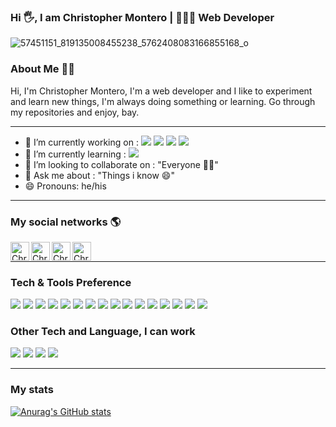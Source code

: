 ### Hi 🖐️, I am Christopher Montero | 🧑🏽‍💻 Web Developer
![57451151_819135008455238_5762408083166855168_o](https://user-images.githubusercontent.com/35937496/152443574-46bdfbc7-b678-4a9e-8e36-2050e2f40712.jpg)
### About Me 🙋‍♂️

Hi, I'm Christopher Montero, I'm a web developer and I like to experiment and learn new things, I'm always doing something or learning. Go through my repositories and enjoy, bay.

---

- 🔭 I’m currently working on : <img src="https://img.shields.io/badge/-Node.js-3C873A?style=flat&logo=Node.js&logoColor=white"> <img src="https://img.shields.io/badge/-Express.js-787878?style=flat"> <img src="https://img.shields.io/badge/-MongoDB-4DB33D?style=flat&logo=mongodb&logoColor=FFFFFF"> <img src="https://img.shields.io/badge/-React-000000?style=flat&logo=react&logoColor=00c8ff">
- 🌱 I’m currently learning : <img src="http://img.shields.io/badge/Cloud%20Services-4285F4?style=flat&logo=google%20cloud&logoColor=white">
- 👯 I’m looking to collaborate on : "Everyone 🧑‍🚀"
- 💬 Ask me about : "Things i know 😄"
- 😄 Pronouns: he/his

---

### My social networks 🌎

[<img align="left" alt="Christopher | LinkedIn" width="30px" src="https://cdn.iconscout.com/icon/free/png-64/linkedin-162-498418.png" />][linkedin]
[<img align="left" alt="Christopher | Instagram" width="30px" src="https://cdn.iconscout.com/icon/free/png-64/twitter-44-125621.png" />][twitter]
[<img align="left" alt="Christopher | LinkedIn" width="30px" src="https://cdn.iconscout.com/icon/free/png-64/instagram-188-498425.png" />][instagram]
[<img align="left" alt="Christopher | LinkedIn" width="30px" src="https://cdn.iconscout.com/icon/free/png-64/facebook-262-721949.png" />][facebook]

<br/>

---
### Tech & Tools Preference

<img src = "https://img.shields.io/badge/-HTML5-E34F26?style=flat&logo=html5&logoColor=white"> <img src = "https://img.shields.io/badge/-CSS3-1572B6?style=flat&logo=css3&logoColor=white">
<img src="https://img.shields.io/badge/-Bootstrap-563D7C?style=flat&logo=bootstrap&logoColor=white">
<img src="https://img.shields.io/badge/-JavaScript-eed718?style=flat&logo=javascript&logoColor=ffffff">
<img src="https://img.shields.io/badge/-Sass-cc6699?style=flat&logo=sass&logoColor=ffffff">
<img src="https://img.shields.io/badge/-React-000000?style=flat&logo=react&logoColor=00c8ff">
<img src="https://img.shields.io/badge/-MongoDB-4DB33D?style=flat&logo=mongodb&logoColor=FFFFFF">
<img src="https://img.shields.io/badge/-MySQL-F29111?style=flat&logo=mysql&logoColor=FFFFFF">
<img src="https://img.shields.io/badge/-Express.js-787878?style=flat">
<img src="https://img.shields.io/badge/-Node.js-3C873A?style=flat&logo=Node.js&logoColor=white">
<img src="https://img.shields.io/badge/-Firebase-FFA611?style=flat&logo=firebase&logoColor=FFFFFF">
<img src="http://img.shields.io/badge/-Google%20Cloud%20Platform-4285F4?style=flat&logo=google%20cloud&logoColor=white">
<img src="http://img.shields.io/badge/-Git-F1502F?style=flat&logo=git&logoColor=FFFFFF">
<img src="http://img.shields.io/badge/-Github-000000?style=flat&logo=github&logoColor=FFFFFF">
<img src="http://img.shields.io/badge/-VS%20Code-007ACC?style=flat&logo=visual%20studio%20code&logoColor=white">
<img src="http://img.shields.io/badge/-Heroku-430098?style=flat&logo=heroku&logoColor=white">

### Other Tech and Language, I can work
<img src="http://img.shields.io/badge/-Java-F89820?style=flat&logo=java&logoColor=white"> <img src="https://img.shields.io/badge/-C%20&%20C++-659ad2?style=flat&logo=c%2B%2B&logoColor=ffffff"> <img src="https://img.shields.io/badge/-Python-black?style=flat&logo=python&logoColor=white"> <img src="https://img.shields.io/badge/c%23-%23239120.svg?style=flat&logo=c-sharp&logoColor=white">

---
### My stats
[![Anurag's GitHub stats](https://github-readme-stats.vercel.app/api?username=christopherjael)](https://github.com/anuraghazra/github-readme-stats)


[twitter]: https://twitter.com/Reakine_net
[facebook]: https://www.facebook.com/Christhofer001
[instagram]: https://www.instagram.com/reakine.rd/
[linkedin]: https://www.linkedin.com/in/christopher-jael-montero-d-oleo-302391189/
